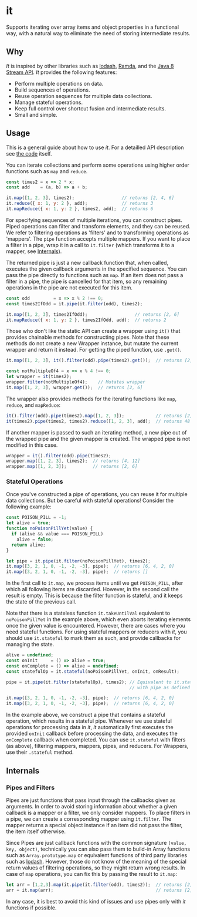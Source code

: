 # it

Supports iterating over array items and object properties in a functional way, with a natural way to eliminate the need of storing intermediate results.

## Why

*It* is inspired by other libraries such as [lodash](https://lodash.com/), [Ramda](http://ramdajs.com/), and the [Java 8 Stream API](https://docs.oracle.com/javase/8/docs/api/java/util/stream/package-summary.html). *It* provides the following features:
- Perform multiple operations on data.
- Build sequences of operations.
- Reuse operation sequences for multiple data collections.
- Manage stateful operations.
- Keep full control over shortcut fusion and intermediate results.
- Small and simple.

## Usage

This is a general guide about how to use *it*. For a detailled API description see [the code](it.js) itself.

You can iterate collections and perform some operations using higher order functions such as `map` and `reduce`.

```javascript
const times2 = x => 2 * x;
const add    = (a, b) => a + b;

it.map([1, 2, 3], times2);                  // returns [2, 4, 6]
it.reduce({ x: 1, y: 2 }, add);             // returns 3
it.mapReduce({ x: 1, y: 2 }, times2, add);  // returns 6
```

For specifying sequences of multiple iterations, you can construct pipes. Piped operations can filter and transform elements, and they can be reused. We refer to filtering operations as 'filters' and to transforming operations as 'mappers'. The `pipe` function accepts multiple mappers. If you want to place a filter in a pipe, wrap it in a call to `it.filter` (which transforms it to a mapper, see [Internals](#internals)).

The returned pipe is just a new callback function that, when called, executes the given callback arguments in the specified sequence. You can pass the pipe directly to functions such as `map`. If an item does not pass a filter in a pipe, the pipe is cancelled for that item, so any remaining operations in the pipe are not executed for this item.
 
```javascript
const odd         = x => x % 2 !== 0;
const times2IfOdd = it.pipe(it.filter(odd), times2);

it.map([1, 2, 3], times2IfOdd);                  // returns [2, 6]
it.mapReduce({ x: 1, y: 2 }, times2IfOdd, add);  // returns 2
```

Those who don't like the static API can create a wrapper using `it()` that provides chainable methods for constructing pipes. Note that these methods do not create a new Wrapper instance, but mutate the current wrapper and return it instead. For getting the piped function, use `.get()`.

```javascript
it.map([1, 2, 3], it().filter(odd).pipe(times2).get());  // returns [2, 6]

const notMultipleOf4 = x => x % 4 !== 0;
let wrapper = it(times2);
wrapper.filter(notMultipleOf4);    // Mutates wrapper
it.map([1, 2, 3], wrapper.get());  // returns [2, 6]
```

The wrapper also provides methods for the iterating functions like `map`, `reduce`, and `mapReduce`:

```javascript
it().filter(odd).pipe(times2).map([1, 2, 3]);            // returns [2, 6]
it(times2).pipe(times2, times2).reduce([1, 2, 3], add);  // returns 48
```

If another mapper is passed to such an iterating method, a new pipe out of the wrapped pipe and the given mapper is created. The wrapped pipe is not modified in this case.

```javascript
wrapper = it().filter(odd).pipe(times2);
wrapper.map([1, 2, 3], times2);  // returns [4, 12]
wrapper.map([1, 2, 3]);          // returns [2, 6]
```

### Stateful Operations

Once you've constructed a pipe of operations, you can reuse it for multiple data collections. But be careful with stateful operations! Consider the following example:

```javascript
const POISON_PILL = -1;
let alive = true;
function noPoisonPillYet(value) {
  if (alive && value === POISON_PILL)
    alive = false;
  return alive;
}

let pipe = it.pipe(it.filter(noPoisonPillYet), times2);
it.map([3, 2, 1, 0, -1, -2, -3], pipe);  // returns [6, 4, 2, 0]
it.map([3, 2, 1, 0, -1, -2, -3], pipe);  // returns []
```

In the first call to `it.map`, we process items until we get `POISON_PILL`, after which all following items are discarded. However, in the second call the result is empty. This is because the filter function is stateful, and it keeps the state of the previous call.

Note that there is a stateless function `it.takeUntilVal` equivalent to `noPoisonPillYet` in the example above, which even aborts iterating elements once the given value is encountered. However, there are cases where you need stateful functions. For using stateful mappers or reducers with *it*, you should use `it.stateful` to mark them as such, and provide callbacks for managing the state.

```javascript
alive = undefined;
const onInit     = () => alive = true;
const onComplete = () => alive = undefined;
const statefulOp = it.stateful(noPoisonPillYet, onInit, onResult);

pipe = it.pipe(it.filter(statefulOp), times2); // Equivalent to it.stateful(pipe, onInit, onResult),
                                               // with pipe as defined in previous example

it.map([3, 2, 1, 0, -1, -2, -3], pipe);  // returns [6, 4, 2, 0]
it.map([3, 2, 1, 0, -1, -2, -3], pipe);  // returns [6, 4, 2, 0]
```

In the example above, we construct a pipe that contains a stateful operation, which results in a stateful pipe. Whenever we use stateful operations for processing data in *it*, *it* automatically first executes the provided `onInit` callback before processing the data, and executes the `onComplete` callback when completed. You can use `it.stateful` with filters (as above), filtering mappers, mappers, pipes, and reducers. For Wrappers, use their `.stateful` method.

## Internals

### Pipes and Filters

Pipes are just functions that pass input through the callbacks given as arguments. In order to avoid storing information about whether a given callback is a mapper or a filter, we only consider mappers. To place filters in a pipe, we can create a corresponding mapper using `it.filter`. The mapper returns a special object instance if an item did not pass the filter, the item itself otherwise.

Since Pipes are just callback functions with the common signature `(value, key, object)`, technically you can also pass them to build-in Array functions such as `Array.prototype.map` or equivalent functions of third party libraries such as [lodash](https://lodash.com/). However, those do not know of the meaning of the special return values of filtering operations, so they might return wrong results. In case of `map` operations, you can fix this by passing the result to `it.map`:

```javascript
let arr = [1,2,3].map(it.pipe(it.filter(odd), times2));  // returns [2, <Object>, 6]
arr = it.map(arr);                                       // returns [2, 6]
```

In any case, it is best to avoid this kind of issues and use pipes only with *it* functions if possible.
